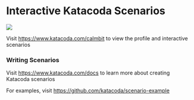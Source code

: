 # Interactive Katacoda Scenarios

[![](http://shields.katacoda.com/katacoda/calmbit/count.svg)](https://www.katacoda.com/calmbit "Get your profile on Katacoda.com")

Visit https://www.katacoda.com/calmbit to view the profile and interactive scenarios

### Writing Scenarios
Visit https://www.katacoda.com/docs to learn more about creating Katacoda scenarios

For examples, visit https://github.com/katacoda/scenario-example

